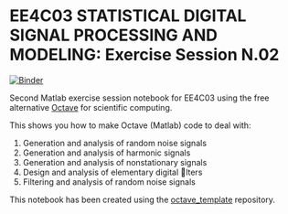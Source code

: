 # EE4C03 STATISTICAL DIGITAL SIGNAL PROCESSING AND MODELING: Exercise Session N.02

[![Binder](https://mybinder.org/badge_logo.svg)](https://mybinder.org/v2/gh/MCoutino/EE4C03_MatlabEx_Session_One/master?filepath=index.ipynb)

Second Matlab exercise session notebook for EE4C03 using the free alternative [Octave](https://www.gnu.org/software/octave/) for scientific computing.

This shows you how to make Octave (Matlab) code to deal with:
1. Generation and analysis of random noise signals
2. Generation and analysis of harmonic signals
3. Generation and analysis of nonstationary signals
4. Design and analysis of elementary digital lters
5. Filtering and analysis of random noise signals

This notebook has been created using the [octave_template](https://github.com/Calysto/octave_kernel) repository.
